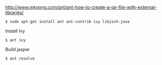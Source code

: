 http://www.mkyong.com/ant/ant-how-to-create-a-jar-file-with-external-libraries/

```console
$ sudo apt-get install ant ant-contrib ivy libjsch-java
```

Install Ivy

```console
$ ant ivy
```

Build jasper

```console
$ ant resolve
```
